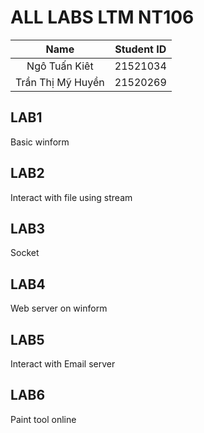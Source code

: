 # ALL LABS LTM NT106

|Name|Student ID|
|:--:|:--------:|
|Ngô Tuấn Kiêt|21521034|
|Trần Thị Mỹ Huyền|21520269|

## LAB1
Basic winform

## LAB2
Interact with file using stream

## LAB3
Socket

## LAB4
Web server on winform

## LAB5
Interact with Email server

## LAB6
Paint tool online
